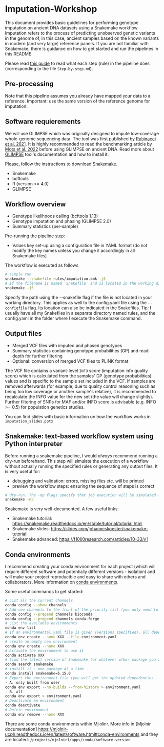 # Imputation-Workshop

This document provides basic guidelines for performing genotype imputation on ancient DNA datasets using a Snakemake workflow. Imputation refers to the process of predicting unobserved genetic variants in the genome of, in this case, ancient samples based on the known variants in modern (and very large) reference panels. If you are not familiar with Snakemake, there is guidance on how to get started and run the pipelines in this README.

Please read [this guide](Step-by-step.md) to read what each step (rule) in the pipeline does (corresponding to the file ```Step-by-step.md```). 


## Pre-processing 

Note that this pipeline assumes you already have mapped your data to a reference. Important: use the same version of the reference genome for imputation. 

## Software requierements 

We will use GLIMPSE which was originally designed to impute low-coverage whole-genome sequencing data. The tool was first published by [Rubinacci et al. 2021](https://www.nature.com/articles/s41588-020-00756-0). It is highly recommended to read the benchmarking article by [Mota et al. 2022](https://www.nature.com/articles/s41467-023-39202-0) before using GLIMPSE on ancient DNA. Read more about [GLIMPSE](https://odelaneau.github.io/GLIMPSE) tool's documentation and how to install it.

Please, follow the instructions to download [Snakemake](https://snakemake.readthedocs.io/en/stable/getting_started/installation.html). 

- Snakemake 
- bcftools
- R (version >= 4.0)
- GLIMPSE

## Workflow overview
- Genotype likelihoods calling (bcftools 1.13)
- Genotype imputation and phasing (GLIMPSE 2.0)
- Summary statistics (per-sample)

Pre-running the pipeline step:
- Values key set-up using a configuration file in YAML format (do not modify the key names unless you change it accordingly in all Snakemake files)

The workflow is executed as follows:

```bash
# simple run 
snakemake --snakefile rules/imputation.smk -j5
# If the filename is named 'Snakefile' and is located in the working directory you don't have to provide the name 
snakemake -j5
```
Specify the path using the --snakefile flag if the file is not located in your working directory. This applies as well to the config.yaml file using the ```--configfile``` flag. Its location can also be indicated in the Snakefiles. Tip: I usually have all my Snakefiles in a separate directory named rules, and the config.yaml in the folder where I execute the Snakemake command. 

## Output files
- Merged VCF files with imputed and phased genotypes
- Summary statistics containing genotype probabilities (GP) and read depth for further filtering
- Optional: conversion of merged VCF files to PLINK format

The VCF file contains a variant-level ```INFO``` score (imputation info quality score) which is calculated from the samples' GP (genotype probabilities) values and is specific to the sample set included in the VCF. If samples are removed afterwards (for example, due to quality control reasoning such as being too low coverage or another sample's relative), it is recommended to recalculate the INFO value for the new set (the value will change slightly). Further filtering of SNPs for MAF and/or INFO score is advisable (e.g. INFO >= 0.5) for population genetics studies.

You can find slides with basic information on how the workflow works in ```imputation_slides.pptx```

## Snakemake: text-based workflow system using Python interpreter

Before running a snakemake pipeline, I would *always* recommend running a dry-run beforehand. This step will simulate the execution of a workflow without actually running the specified rules or generating any output files. It is very useful for:
- debugging and validation: errors, missing files etc. will be printed
- preview the workflow steps: ensuring the sequence of steps is correct
  
```bash
# dry-run. The -np flags specify that job execution will be simulated (-n) and the individual rule commands printed (-p)
snakemake -np 
```
Snakemake is very well-documented. A few useful links:
- Snakemake tutorial: https://snakemake.readthedocs.io/en/stable/tutorial/tutorial.html
- Snakemake slides: https://slides.com/johanneskoester/snakemake-tutorial 
- Snakemake advanced: https://f1000research.com/articles/10-33/v1

## Conda environments

I recommend creating your conda environment for each project (which will require different software and potentially different versions - isolation) and will make your project reproducible and easy to share with others and collaborators. More information on [conda environments](https://docs.conda.io/projects/conda/en/latest/user-guide/index.html). 

Some useful commands to get started:

```bash
# List all the current channels
conda config --show channels
# Add new channels to the front of the priority list (you only need to do this once)
conda config --prepend channels bioconda
conda config --prepend channels conda-forge
# List the available environments
conda env list
# If an environmental.yaml file is given (versions specified), all dependencies and packages can be installed in a new env as follows: 
conda env create --name XXX --file environment.yaml
# create an empty new environment
conda env create --name XXX
# Activate the environment to use it
conda activate XXX
# find the latest version of Snakemake (or whatever other package you are interested in)
conda search snakemake
# install it - one package at a time
conda install snakemake=5.15.0
# Export the environment file (you will get the updated dependencies - if you had installed new ones after the creation of the env)
- A. only built from user
conda env export --no-builds --from-history > environment.yaml
- B. all
conda env export > environment.yaml
# Deactivate an environment
conda deactivate
# Delete environment
conda env remove --name XXX
```
There are some conda environments within Mjiolinr. More info in [Mjolnir documentation] https://mjolnir-ucph.readthedocs.io/en/latest/software.html#conda-environments and they are located: ```/projects/mjolnir1/apps/conda/software-version```
